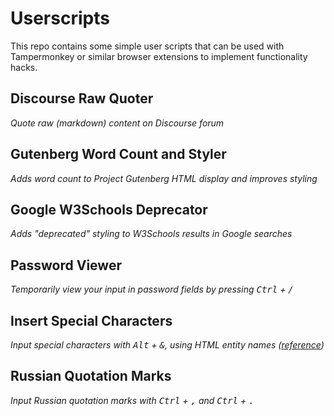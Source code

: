 # Userscripts

This repo contains some simple user scripts that can be used with Tampermonkey or similar browser extensions to implement functionality hacks.

## Discourse Raw Quoter

_Quote raw (markdown) content on Discourse forum_

## Gutenberg Word Count and Styler

_Adds word count to Project Gutenberg HTML display and improves styling_

## Google W3Schools Deprecator

_Adds "deprecated" styling to W3Schools results in Google searches_

## Password Viewer

_Temporarily view your input in password fields by pressing <kbd>Ctrl</kbd> + <kbd>/</kbd>_

## Insert Special Characters

_Input special characters with <kbd>Alt</kbd> + <kbd>&</kbd>, using HTML entity names ([reference](https://www.freeformatter.com/html-entities.html))_

## Russian Quotation Marks

_Input Russian quotation marks with <kbd>Ctrl</kbd> + <kbd>,</kbd> and <kbd>Ctrl</kbd> + <kbd>.</kbd>_
